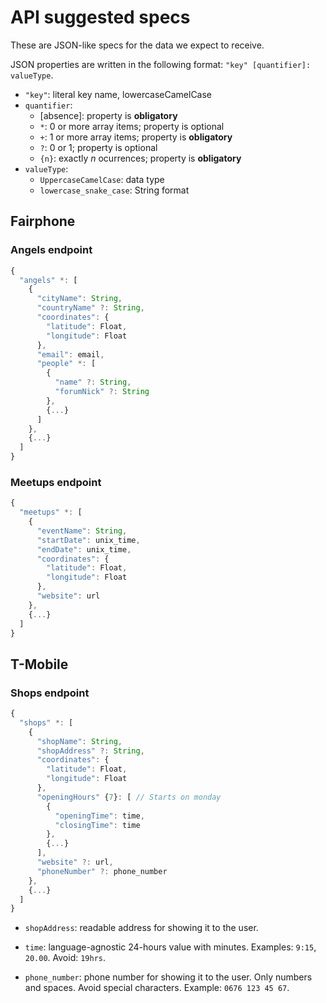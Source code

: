 # API suggested specs

These are JSON-like specs for the data we expect to receive.

JSON properties are written in the following format: `"key" [quantifier]: valueType`.

- `"key"`: literal key name, lowercaseCamelCase
- `quantifier`:
  - [absence]: property is **obligatory**
  - `*`: 0 or more array items; property is optional
  - `+`: 1 or more array items; property is **obligatory**
  - `?`: 0 or 1; property is optional
  - `{n}`: exactly _n_ ocurrences; property is **obligatory**
- `valueType`:
  - `UppercaseCamelCase`: data type
  - `lowercase_snake_case`: String format


## Fairphone

### Angels endpoint

```JavaScript
{
  "angels" *: [
    {
      "cityName": String,
      "countryName" ?: String,
      "coordinates": {
        "latitude": Float,
        "longitude": Float
      },
      "email": email,
      "people" *: [
        {
          "name" ?: String,
          "forumNick" ?: String
        },
        {...}
      ]
    },
    {...}
  ]
}
```


### Meetups endpoint

```JavaScript
{
  "meetups" *: [
    {
      "eventName": String,
      "startDate": unix_time,
      "endDate": unix_time,
      "coordinates": {
        "latitude": Float,
        "longitude": Float
      },
      "website": url
    },
    {...}
  ]
}
```


## T-Mobile

### Shops endpoint
```JavaScript
{
  "shops" *: [
    {
      "shopName": String,
      "shopAddress" ?: String,
      "coordinates": {
        "latitude": Float,
        "longitude": Float
      },
      "openingHours" {7}: [ // Starts on monday
        {
          "openingTime": time,
          "closingTime": time
        },
        {...}
      ],
      "website" ?: url,
      "phoneNumber" ?: phone_number
    },
    {...}
  ]
}
```

- `shopAddress`: readable address for showing it to the user.

- `time`: language-agnostic 24-hours value with minutes. Examples: `9:15`, `20.00`. Avoid: `19hrs`.
- `phone_number`: phone number for showing it to the user. Only numbers and spaces. Avoid special characters. Example: `0676 123 45 67`.
